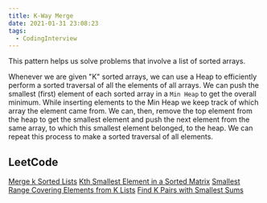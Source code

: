 ```yaml
---
title: K-Way Merge
date: 2021-01-31 23:08:23
tags:
  - CodingInterview
---
```

This pattern helps us solve problems that involve a list of sorted arrays.

Whenever we are given "K" sorted arrays, we can use a Heap to efficiently perform a sorted traversal of all the elements of all arrays. We can push the smallest (first) element of each sorted array in a `Min Heap` to get the overall minimum. While inserting elements to the Min Heap we keep track of which array the element came from. We can, then, remove the top element from the heap to get the smallest element and push the next element from the same array, to which this smallest element belonged, to the heap. We can repeat this process to make a sorted traversal of all elements.

## LeetCode
[Merge k Sorted Lists](https://leetcode.com/problems/merge-k-sorted-lists/)
[Kth Smallest Element in a Sorted Matrix](https://leetcode.com/problems/kth-smallest-element-in-a-sorted-matrix/)
[Smallest Range Covering Elements from K Lists](https://leetcode.com/problems/smallest-range-covering-elements-from-k-lists/)
[Find K Pairs with Smallest Sums](https://leetcode.com/problems/find-k-pairs-with-smallest-sums/)
